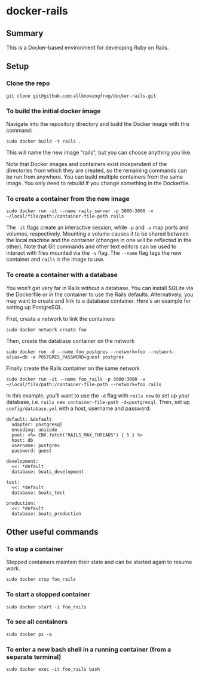 # docker-rails

## Summary
This is a Docker-based environment for developing Ruby on Rails.

## Setup

### Clone the repo
```
git clone git@github.com:allknowingfrog/docker-rails.git
```

### To build the initial docker image
Navigate into the repository directory and build the Docker image with this command:

```
sudo docker build -t rails .
```

This will name the new image "rails", but you can choose anything you like.

Note that Docker images and containers exist independent of the directories from which they are created, so the remaining commands can be run from anywhere. You can build multiple containers from the same image. You only need to rebuild if you change something in the Dockerfile.

### To create a container from the new image
```
sudo docker run -it --name rails_server -p 3000:3000 -v ~/local/file/path:/container-file-path rails
```

The `-it` flags create an interactive session, while `-p` and `-v` map ports and volumes, respectively. Mounting a volume causes it to be shared between the local machine and the container (changes in one will be reflected in the other). Note that Git commands and other text editors can be used to interact with files mounted via the `-v` flag. The `--name` flag tags the new container and `rails` is the image to use.

### To create a container with a database

You won't get very far in Rails without a database. You can install SQLite via the Dockerfile or in the container to use the Rails defaults. Alternatively, you may want to create and link to a database container. Here's an example for setting up PostgreSQL.

First, create a network to link the containers
```
sudo docker network create foo
```

Then, create the database container on the network
```
sudo docker run -d --name foo_postgres --network=foo --network-alias=db -e POSTGRES_PASSWORD=guest postgres
```

Finally create the Rails container on the same network

```
sudo docker run -it --name foo_rails -p 3000:3000 -v ~/local/file/path:/container-file-path --network=foo rails
```

In this example, you'll want to use the `-d` flag with `rails new` to set up your database, i.e. `rails new container-file-path -d=postgresql`. Then, set up `config/database.yml` with a host, username and password.

```
default: &default
  adapter: postgresql
  encoding: unicode
  pool: <%= ENV.fetch("RAILS_MAX_THREADS") { 5 } %>
  host: db
  username: postgres
  password: guest

development:
  <<: *default
  database: boats_development

test:
  <<: *default
  database: boats_test

production:
  <<: *default
  database: boats_production
```

## Other useful commands

### To stop a container
Stopped containers maintain their state and can be started again to resume work.

```
sudo docker stop foo_rails
```

### To start a stopped container
```
sudo docker start -i foo_rails
```

### To see all containers
```
sudo docker ps -a
```

### To enter a new bash shell in a running container (from a separate terminal)
```
sudo docker exec -it foo_rails bash
```
